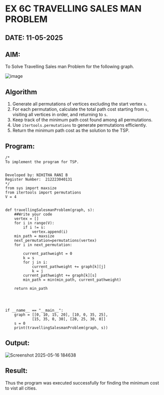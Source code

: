 # EX 6C TRAVELLING SALES MAN PROBLEM
## DATE: 11-05-2025
## AIM:
To Solve Travelling Sales man Problem for the following graph.

![image](https://github.com/user-attachments/assets/653921a4-3d7b-4691-9b41-735e80f7af0b)



## Algorithm

1. Generate all permutations of vertices excluding the start vertex `s`.
2. For each permutation, calculate the total path cost starting from `s`, visiting all vertices in order, and returning to `s`.
3. Keep track of the minimum path cost found among all permutations.
4. Use `itertools.permutations` to generate permutations efficiently.
5. Return the minimum path cost as the solution to the TSP.
 

## Program:
```
/*
To implement the program for TSP.


Developed by: NIHITHA RANI B
Register Number:  212223040131
*/
from sys import maxsize
from itertools import permutations
V = 4
 

def travellingSalesmanProblem(graph, s):
    ##Write your code
    vertex = [] 
    for i in range(V): 
        if i != s: 
            vertex.append(i) 
    min_path = maxsize 
    next_permutation=permutations(vertex)
    for i in next_permutation:

        current_pathweight = 0
        k = s 
        for j in i: 
            current_pathweight += graph[k][j] 
            k = j 
        current_pathweight += graph[k][s] 
        min_path = min(min_path, current_pathweight) 
         
    return min_path
   
 
 

if __name__ == "__main__":
    graph = [[0, 10, 15, 20], [10, 0, 35, 25],
            [15, 35, 0, 30], [20, 25, 30, 0]]
    s = 0
    print(travellingSalesmanProblem(graph, s))
```

## Output:
![Screenshot 2025-05-16 184638](https://github.com/user-attachments/assets/cc782a29-9900-4e5a-8b93-c591b25cecfe)



## Result:
Thus the program was executed successfully for finding the minimum cost to vist all cities.
